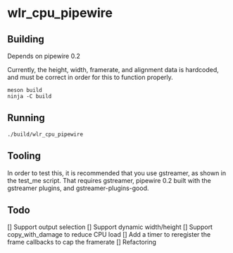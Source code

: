 # wlr_cpu_pipewire

## Building

Depends on pipewire 0.2

Currently, the height, width, framerate, and alignment data is hardcoded, and must be correct in order for this to function properly.

    meson build
    ninja -C build

## Running

    ./build/wlr_cpu_pipewire

## Tooling

In order to test this, it is recommended that you use gstreamer, as shown in the test_me script. That requires gstreamer, pipewire 0.2 built with the gstreamer plugins, and gstreamer-plugins-good.

## Todo

[] Support output selection
[] Support dynamic width/height
[] Support copy_with_damage to reduce CPU load
[] Add a timer to reregister the frame callbacks to cap the framerate
[] Refactoring
